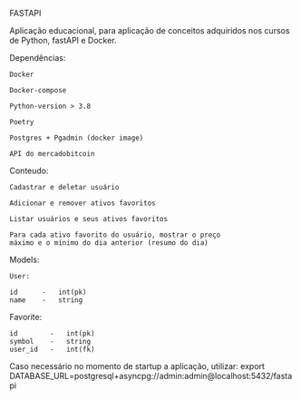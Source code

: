 FASTAPI

Aplicação educacional, para aplicação de conceitos adquiridos
nos cursos de Python, fastAPI e Docker.

Dependências:

    Docker

    Docker-compose

    Python-version > 3.8

    Poetry

    Postgres + Pgadmin (docker image)

    API do mercadobitcoin


Conteudo:

    Cadastrar e deletar usuário

    Adicionar e remover ativos favoritos

    Listar usuários e seus ativos favoritos

    Para cada ativo favorito do usuário, mostrar o preço
    máximo e o mínimo do dia anterior (resumo do dia)

Models:

    User:

    id      -   int(pk)
    name    -   string


Favorite:

    id        -   int(pk)
    symbol    -   string
    user_id   -   int(fk)

Caso necessário no momento de startup a aplicação, utilizar:
    export DATABASE_URL=postgresql+asyncpg://admin:admin@localhost:5432/fastapi